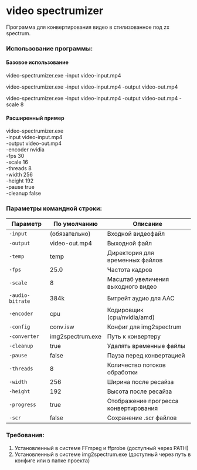 # video spectrumizer
Программа для конвертирования видео в стилизованное под zx spectrum.

### Использование программы:
#### Базовое использование
video-spectrumizer.exe -input video-input.mp4

video-spectrumizer.exe -input video-input.mp4 -output video-out.mp4

video-spectrumizer.exe -input video-input.mp4 -output video-out.mp4 -scale 8

#### Расширенный пример
video-spectrumizer.exe \
  -input video-input.mp4 \
  -output video-out.mp4 \
  -encoder nvidia \
  -fps 30 \
  -scale 16 \
  -threads 8 \
  -width 256 \
  -height 192 \
  -pause true \
  -cleanup false

### Параметры командной строки:

| Параметр         | По умолчанию     | Описание                             |
| ---------------- | ---------------- | ------------------------------------ |
| `-input`         | (обязательно)    | Входной видеофайл                    |
| `-output`        | video-out.mp4    | Выходной файл                        |
| `-temp`          | temp             | Директория для временных файлов      |
| `-fps`           | 25.0             | Частота кадров                       |
| `-scale`         | 8                | Масштаб увеличения выходного видео   |
| `-audio-bitrate` | 384k             | Битрейт аудио для AAC                |
| `-encoder`       | cpu              | Кодировщик (cpu/nvidia/amd)          |
| `-config`        | conv.isw         | Конфиг для img2spectrum              |
| `-converter`     | img2spectrum.exe | Путь к конвертеру                    |
| `-cleanup`       | true             | Удалять временные файлы              |
| `-pause`         | false            | Пауза перед конвертацией             |
| `-threads`       | 8                | Количество потоков обработки         |
| `-width`         | 256              | Ширина после ресайза                 |
| `-height`        | 192              | Высота после ресайза                 |
| `-progress`      | true             | Отображение прогресса конвертирования|
| `-scr`           | false            | Сохранение .scr файлов               |

### Требования:
1. Установленный в системе FFmpeg и ffprobe (доступный через PATH)
2. Установленный в системе img2spectrum.exe (доступный через путь в конфиге или в папке проекта)
